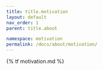 ```yaml
---
title: title.motivation
layout: default
nav_order: 1
parent: title.about

namespace: motivation
permalink: /docs/about/motivation/
---
```

{% tf motivation.md %}